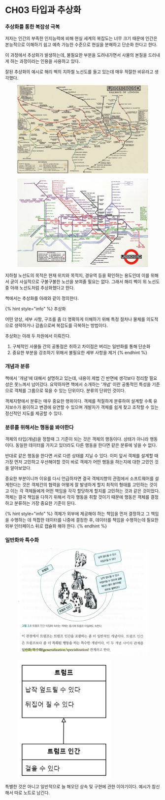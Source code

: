 # CH03 타입과 추상화

### 추상화를 통한 복잡성 극복

저자는 인간의 부족한 인지능력에 비해 현실 세계의 복잡도는 너무 크기 때문에 인간은 본능적으로 이해하기 쉽고 예측 가능한 수준으로 현실을 분해하고 단순화 한다고 한다.

이 과정에서 추상화가 발생하는데, 불필요한 부분을 도려내가면서 사물의 본질을 드러내게 하는 과정이라는 인용을 사용하고 있다.

잘된 추상화의 예시로 해리 벡의 지하철 노선도를 들고 있는데 매우 적절한 비유라고 생각했다.

<figure><img src="../../.gitbook/assets/image (62).png" alt=""><figcaption></figcaption></figure>

<figure><img src="../../.gitbook/assets/image (49).png" alt=""><figcaption></figcaption></figure>

지하철 노선도의 목적은 현재 위치와 목적지, 경유역 등을 확인하는 용도인데 이를 위해서 굳이 사실적으로 구불구불한 노선을 보여줄 필요는 없다. 그래서 해리 벡이 위 노선도중 아래 노선도처럼 추상화했다고 한다.

책에서는 추상화를 아래와 같이 정의한다.

{% hint style="info" %}
추상화

어떤 양상, 세부 사항, 구조를 좀 더 명확하게 이해하기 위해 특정 절차나 물체를 의도적으로 생략하거나 감춤으로써 복잡도를 극복하는 방법이다.

추상화는 아래 두 차원에서 이뤄진다.

1. 구체적인 사물들 간의 공통점은 취하고 차이점은 버리는 일반화를 통해 단순화
2. 중요한 부분을 강조하기 위해서 불필요한 세부 사항을 제거
{% endhint %}

### 개념과 분류

책에서 '개념'에 대해서 설명하고 있는데, 내용이 제법 긴 반면에 생각보다 정리할 필요성은 못느껴서 넘어갔다. 요약하자면 책에서 소개하는 '개념' 이란 공통적인 특성을 기준으로 객체를 그룹으로 묶을 수 있는 단위이다. 분류의 단위인 것이다.

객체지향에서 분류는 매우 중요한 행위이다. 객체를 적절하게 분류하여 설계할 수록 유지보수가 용이하고 변경에 유연할 수 있으며 개발자가 객체를 쉽게 찾고 조작할 수 있는 정신적인 지도를 제공할 수 있다.

### 분류를 위해서는 행동을 봐야한다

객체의 타입(개념)을 정할때 그 기준이 되는 것은 객체의 행동이다. 상태가 아니라 행동이다. 동일한 데이터를 가지고 있더라도 다른 행동을 한다면 같은 분류에 넣을 수 없다.

반대로 같은 행동을 한다면 서로 다른 상태를 지닐 수 있다. 이미 앞서 객체를 설계할 때 가장 먼저 고민하고 우선해야할 것이 바로 객체가 어떤 행동을 하는지에 대한 고민인 것을 알아보았다.

중요한 부분이니까 이유를 다시 언급하자면 결국 객체지향의 관점에서 소프트웨어를 설계한다는 것은 객체간의 협력을 어떻게 잘 발생하게 할지 최적의 형태를 고민하는 것이고 이는 각 객체들에게 어떤 책임을 각각 할당하게 할지를 고민하는 것과 같은 것이었다. 객체는 결국 책임을 다하기 위해서 각자 행동을 취할 것이기 때문에 행동은 객체를 결정하고 분류하는 가장 중요한 기준이 된다.

{% hint style="info" %}
객체가 외부에 제공해야 하는 책임을 먼저 결정하고 그 책임을 수행하는 데 적합한 데이터를 나중에 결정한 후, 데이터를 책임을 수행하는데 필요한 외부 인터페이스 뒤로 캡슐화 해야 한다.
{% endhint %}

### 일반화와 특수화

<figure><img src="../../.gitbook/assets/2023. 4. 5. - 0.jpg" alt=""><figcaption></figcaption></figure>

<figure><img src="../../.gitbook/assets/image (60).png" alt=""><figcaption></figcaption></figure>

특별한 것은 아니고 일반적으로 늘 해오던 상속 및 구현에 관한 이야기이다. 예시가 참신해서 따로 노트로 남긴다.
